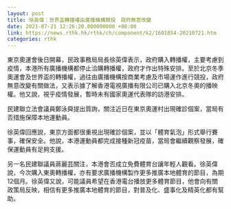 ```yaml
---
layout: post
title: 徐英偉：世界盃轉播權由廣播機構競投　政府無意改變
date: 2021-07-21 12:26:20.000000000 +08:00
link: https://news.rthk.hk/rthk/ch/component/k2/1601854-20210721.htm
categories: rthk
---
```


東京奧運會後日開幕，民政事務局局長徐英偉表示，政府購入轉播權，主要考慮到疫情，本港所有廣播機構都停止洽購轉播權，政府才作出特殊安排。至於北京冬季奧運會及世界盃的轉播權，過往由廣播機構按商業考慮及市場運作進行競投，政府無意改變有關做法，又表示據了解香港電視廣播有限公司已購入北京冬奧的播映權。他又說，視乎疫情發展，暫時未有國家奧運代表隊的訪港安排。

民建聯立法會議員鄭泳舜提出質詢，關注近日在東京奧運村出現確診個案，當局有否措施保障本地運動員。

徐英偉回應說，東京方面都很重視出現確診個案，並以「體育氣泡」形式舉行賽事，確保安全。他說，本港運動員都完成接種新冠疫苗，當局會繼續觀察發展，確保運動員有足夠支援。

另一名民建聯議員蔣麗芸關注，本港會否成立免費體育台讓年輕人觀看。徐英偉說，今次購入東奧轉播權，亦有要求廣播機構製作更多推廣本地體育的節目，為期12個月。徐英偉又說，可能議員希望在香港電台播放更多體育節目，他會向有關政策局反映，相信有更多推廣本地體育的節目，對普及化、盛事化及精英化都有幫助。
